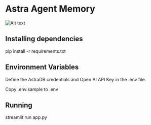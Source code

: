 # Astra Agent Memory

![Alt text](relative%20astra_agent.png?raw=true "Astra Agent Memory")

## Installing dependencies

pip install -r requirements.txt

## Environment Variables

Define the AstraDB credentials and Open AI API Key in the .env file.

Copy .env.sample to .env

## Running

streamlit run app.py

